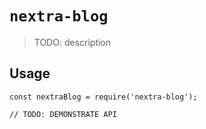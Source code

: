 # `nextra-blog`

> TODO: description

## Usage

```
const nextraBlog = require('nextra-blog');

// TODO: DEMONSTRATE API
```
